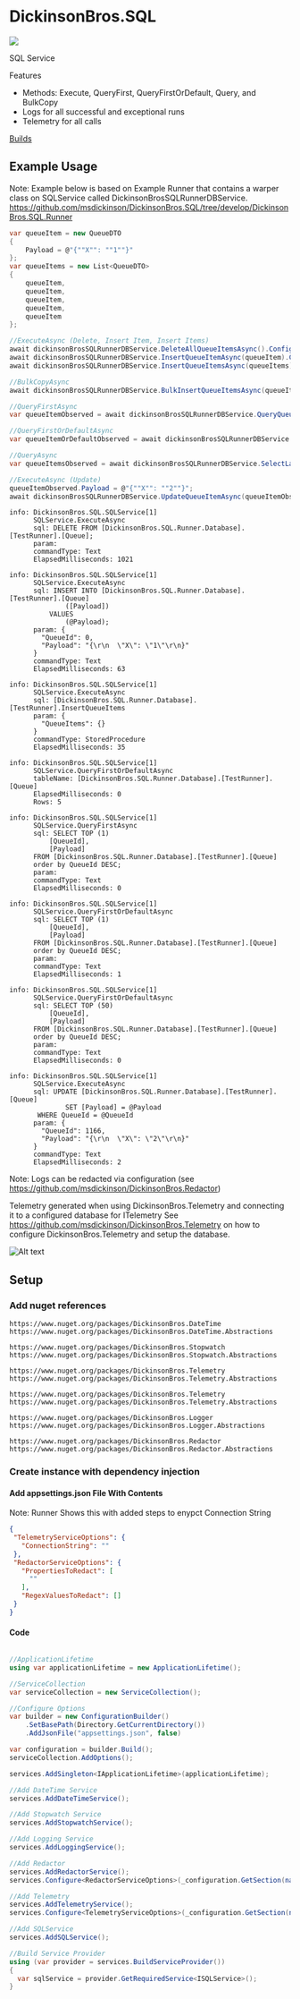 # DickinsonBros.SQL

<a href="https://www.nuget.org/packages/DickinsonBros.SQL/">
    <img src="https://img.shields.io/nuget/v/DickinsonBros.SQL">
</a>

SQL Service

Features
* Methods: Execute, QueryFirst, QueryFirstOrDefault, Query, and BulkCopy
* Logs for all successful and exceptional runs
* Telemetry for all calls

<a href="https://dev.azure.com/marksamdickinson/DickinsonBros/_build?definitionScope=%5CDickinsonBros.SQL">Builds</a>

<h2>Example Usage</h2>

Note: Example below is based on Example Runner that contains a warper class on SQLService called DickinsonBrosSQLRunnerDBService. https://github.com/msdickinson/DickinsonBros.SQL/tree/develop/DickinsonBros.SQL.Runner


```C#
var queueItem = new QueueDTO
{
    Payload = @"{""X"": ""1""}"
};
var queueItems = new List<QueueDTO>
{
    queueItem,
    queueItem,
    queueItem,
    queueItem,
    queueItem
};

//ExecuteAsync (Delete, Insert Item, Insert Items)
await dickinsonBrosSQLRunnerDBService.DeleteAllQueueItemsAsync().ConfigureAwait(false);
await dickinsonBrosSQLRunnerDBService.InsertQueueItemAsync(queueItem).ConfigureAwait(false);
await dickinsonBrosSQLRunnerDBService.InsertQueueItemsAsync(queueItems).ConfigureAwait(false);

//BulkCopyAsync
await dickinsonBrosSQLRunnerDBService.BulkInsertQueueItemsAsync(queueItems).ConfigureAwait(false);

//QueryFirstAsync
var queueItemObserved = await dickinsonBrosSQLRunnerDBService.QueryQueueFirstAsync().ConfigureAwait(false);

//QueryFirstOrDefaultAsync
var queueItemOrDefaultObserved = await dickinsonBrosSQLRunnerDBService.QueryQueueFirstOrDefaultAsync().ConfigureAwait(false);

//QueryAsync
var queueItemsObserved = await dickinsonBrosSQLRunnerDBService.SelectLast50QueueItemsProc().ConfigureAwait(false);

//ExecuteAsync (Update)
queueItemObserved.Payload = @"{""X"": ""2""}";
await dickinsonBrosSQLRunnerDBService.UpdateQueueItemAsync(queueItemObserved).ConfigureAwait(false);
```

    info: DickinsonBros.SQL.SQLService[1]
          SQLService.ExecuteAsync
          sql: DELETE FROM [DickinsonBros.SQL.Runner.Database].[TestRunner].[Queue];
          param:
          commandType: Text
          ElapsedMilliseconds: 1021

    info: DickinsonBros.SQL.SQLService[1]
          SQLService.ExecuteAsync
          sql: INSERT INTO [DickinsonBros.SQL.Runner.Database].[TestRunner].[Queue]
                  ([Payload])
              VALUES
                  (@Payload);
          param: {
            "QueueId": 0,
            "Payload": "{\r\n  \"X\": \"1\"\r\n}"
          }
          commandType: Text
          ElapsedMilliseconds: 63

    info: DickinsonBros.SQL.SQLService[1]
          SQLService.ExecuteAsync
          sql: [DickinsonBros.SQL.Runner.Database].[TestRunner].InsertQueueItems
          param: {
            "QueueItems": {}
          }
          commandType: StoredProcedure
          ElapsedMilliseconds: 35

    info: DickinsonBros.SQL.SQLService[1]
          SQLService.QueryFirstOrDefaultAsync
          tableName: [DickinsonBros.SQL.Runner.Database].[TestRunner].[Queue]
          ElapsedMilliseconds: 0
          Rows: 5

    info: DickinsonBros.SQL.SQLService[1]
          SQLService.QueryFirstAsync
          sql: SELECT TOP (1)
              [QueueId],
              [Payload]
          FROM [DickinsonBros.SQL.Runner.Database].[TestRunner].[Queue]
          order by QueueId DESC;
          param:
          commandType: Text
          ElapsedMilliseconds: 0

    info: DickinsonBros.SQL.SQLService[1]
          SQLService.QueryFirstOrDefaultAsync
          sql: SELECT TOP (1)
              [QueueId],
              [Payload]
          FROM [DickinsonBros.SQL.Runner.Database].[TestRunner].[Queue]
          order by QueueId DESC;
          param:
          commandType: Text
          ElapsedMilliseconds: 1

    info: DickinsonBros.SQL.SQLService[1]
          SQLService.QueryFirstOrDefaultAsync
          sql: SELECT TOP (50)
              [QueueId],
              [Payload]
          FROM [DickinsonBros.SQL.Runner.Database].[TestRunner].[Queue]
          order by QueueId DESC;
          param:
          commandType: Text
          ElapsedMilliseconds: 0

    info: DickinsonBros.SQL.SQLService[1]
          SQLService.ExecuteAsync
          sql: UPDATE [DickinsonBros.SQL.Runner.Database].[TestRunner].[Queue]
                  SET [Payload] = @Payload
           WHERE QueueId = @QueueId
          param: {
            "QueueId": 1166,
            "Payload": "{\r\n  \"X\": \"2\"\r\n}"
          }
          commandType: Text
          ElapsedMilliseconds: 2
      
Note: Logs can be redacted via configuration (see https://github.com/msdickinson/DickinsonBros.Redactor)

Telemetry generated when using DickinsonBros.Telemetry and connecting it to a configured database for ITelemetry 
See https://github.com/msdickinson/DickinsonBros.Telemetry on how to configure DickinsonBros.Telemetry and setup the database.

![Alt text](https://raw.githubusercontent.com/msdickinson/DickinsonBros.SQL/develop/TelemetrySQLSample.PNG)


<h2>Setup</h2>

<h3>Add nuget references</h3>

    https://www.nuget.org/packages/DickinsonBros.DateTime
    https://www.nuget.org/packages/DickinsonBros.DateTime.Abstractions
    
    https://www.nuget.org/packages/DickinsonBros.Stopwatch
    https://www.nuget.org/packages/DickinsonBros.Stopwatch.Abstractions
    
    https://www.nuget.org/packages/DickinsonBros.Telemetry
    https://www.nuget.org/packages/DickinsonBros.Telemetry.Abstractions

    https://www.nuget.org/packages/DickinsonBros.Telemetry
    https://www.nuget.org/packages/DickinsonBros.Telemetry.Abstractions
    
    https://www.nuget.org/packages/DickinsonBros.Logger
    https://www.nuget.org/packages/DickinsonBros.Logger.Abstractions
    
    https://www.nuget.org/packages/DickinsonBros.Redactor
    https://www.nuget.org/packages/DickinsonBros.Redactor.Abstractions

<h3>Create instance with dependency injection</h3>

<h4>Add appsettings.json File With Contents</h4>

Note: Runner Shows this with added steps to enypct Connection String

 ```json  
{
  "TelemetryServiceOptions": {
    "ConnectionString": ""
  },
  "RedactorServiceOptions": {
    "PropertiesToRedact": [
      ""
    ],
    "RegexValuesToRedact": []
  }
}
 ```    
<h4>Code</h4>

```c#

//ApplicationLifetime
using var applicationLifetime = new ApplicationLifetime();

//ServiceCollection
var serviceCollection = new ServiceCollection();

//Configure Options
var builder = new ConfigurationBuilder()
    .SetBasePath(Directory.GetCurrentDirectory())
    .AddJsonFile("appsettings.json", false)

var configuration = builder.Build();
serviceCollection.AddOptions();

services.AddSingleton<IApplicationLifetime>(applicationLifetime);

//Add DateTime Service
services.AddDateTimeService();

//Add Stopwatch Service
services.AddStopwatchService();

//Add Logging Service
services.AddLoggingService();

//Add Redactor
services.AddRedactorService();
services.Configure<RedactorServiceOptions>(_configuration.GetSection(nameof(RedactorServiceOptions)));

//Add Telemetry
services.AddTelemetryService();
services.Configure<TelemetryServiceOptions>(_configuration.GetSection(nameof(TelemetryServiceOptions)));

//Add SQLService
services.AddSQLService();

//Build Service Provider 
using (var provider = services.BuildServiceProvider())
{
  var sqlService = provider.GetRequiredService<ISQLService>();
}
```
